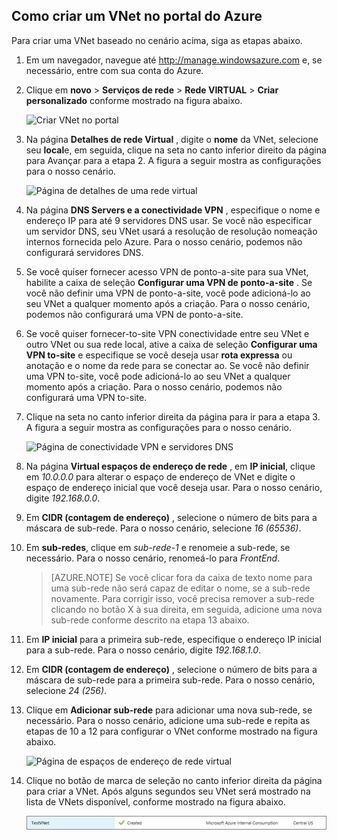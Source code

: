 ## <a name="how-to-create-a-vnet-in-the-azure-portal"></a>Como criar um VNet no portal do Azure

Para criar uma VNet baseado no cenário acima, siga as etapas abaixo.

1. Em um navegador, navegue até http://manage.windowsazure.com e, se necessário, entre com sua conta do Azure.
2. Clique em **novo** > **Serviços de rede** > **Rede VIRTUAL** > **Criar personalizado** conforme mostrado na figura abaixo.

    ![Criar VNet no portal](./media/virtual-networks-create-vnet-classic-portal-include/vnet-create-portal-figure1.gif)

3. Na página **Detalhes de rede Virtual** , digite o **nome** da VNet, selecione seu **local**e, em seguida, clique na seta no canto inferior direito da página para Avançar para a etapa 2. A figura a seguir mostra as configurações para o nosso cenário.

    ![Página de detalhes de uma rede virtual](./media/virtual-networks-create-vnet-classic-portal-include/vnet-create-portal-figure2.png)

4. Na página **DNS Servers e a conectividade VPN** , especifique o nome e endereço IP para até 9 servidores DNS usar. Se você não especificar um servidor DNS, seu VNet usará a resolução de resolução nomeação internos fornecida pelo Azure. Para o nosso cenário, podemos não configurará servidores DNS.
5. Se você quiser fornecer acesso VPN de ponto-a-site para sua VNet, habilite a caixa de seleção **Configurar uma VPN de ponto-a-site** . Se você não definir uma VPN de ponto-a-site, você pode adicioná-lo ao seu VNet a qualquer momento após a criação. Para o nosso cenário, podemos não configurará uma VPN de ponto-a-site.
6. Se você quiser fornecer-to-site VPN conectividade entre seu VNet e outro VNet ou sua rede local, ative a caixa de seleção **Configurar uma VPN to-site** e especifique se você deseja usar **rota expressa** ou anotação e o nome da rede para se conectar ao. Se você não definir uma VPN to-site, você pode adicioná-lo ao seu VNet a qualquer momento após a criação. Para o nosso cenário, podemos não configurará uma VPN to-site.
7. Clique na seta no canto inferior direita da página para ir para a etapa 3. A figura a seguir mostra as configurações para o nosso cenário.

    ![Página de conectividade VPN e servidores DNS](./media/virtual-networks-create-vnet-classic-portal-include/vnet-create-portal-figure3.png)

8. Na página **Virtual espaços de endereço de rede** , em **IP inicial**, clique em *10.0.0.0* para alterar o espaço de endereço de VNet e digite o espaço de endereço inicial que você deseja usar. Para o nosso cenário, digite *192.168.0.0*. 
9. Em **CIDR (contagem de endereço)** , selecione o número de bits para a máscara de sub-rede. Para o nosso cenário, selecione *16 (65536)*.
10. Em **sub-redes**, clique em *sub-rede-1* e renomeie a sub-rede, se necessário. Para o nosso cenário, renomeá-lo para *FrontEnd*.

    >[AZURE.NOTE] Se você clicar fora da caixa de texto nome para uma sub-rede não será capaz de editar o nome, se a sub-rede novamente. Para corrigir isso, você precisa remover a sub-rede clicando no botão X à sua direita, em seguida, adicione uma nova sub-rede conforme descrito na etapa 13 abaixo.

11. Em **IP inicial** para a primeira sub-rede, especifique o endereço IP inicial para a sub-rede. Para o nosso cenário, digite *192.168.1.0*.
12. Em **CIDR (contagem de endereço)** , selecione o número de bits para a máscara de sub-rede para a primeira sub-rede. Para o nosso cenário, selecione *24 (256)*.
13. Clique em **Adicionar sub-rede** para adicionar uma nova sub-rede, se necessário. Para o nosso cenário, adicione uma sub-rede e repita as etapas de 10 a 12 para configurar o VNet conforme mostrado na figura abaixo.

    ![Página de espaços de endereço de rede virtual](./media/virtual-networks-create-vnet-classic-portal-include/vnet-create-portal-figure4.png)

14. Clique no botão de marca de seleção no canto inferior direita da página para criar a VNet. Após alguns segundos seu VNet será mostrado na lista de VNets disponível, conforme mostrado na figura abaixo.

    ![Nova rede virtual](./media/virtual-networks-create-vnet-classic-portal-include/vnet-create-portal-figure5.png)